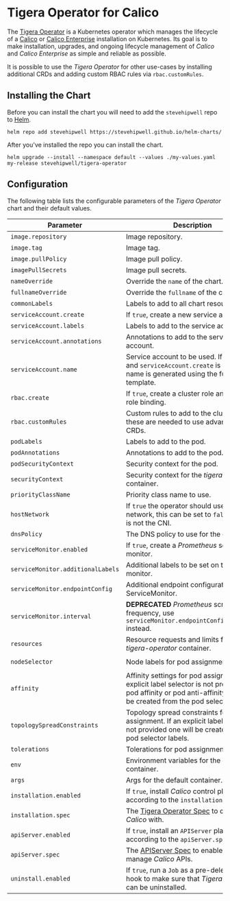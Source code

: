 # Tigera Operator for Calico

The [Tigera Operator](https://www.tigera.io/) is a Kubernetes operator which manages the lifecycle of a [Calico](https://www.tigera.io/project-calico/) or [Calico Enterprise](https://www.tigera.io/tigera-products/calico-enterprise/) installation on Kubernetes. Its goal is to make installation, upgrades, and ongoing lifecycle management of _Calico_ and _Calico Enterprise_ as simple and reliable as possible.

It is possible to use the _Tigera Operator_ for other use-cases by installing additional CRDs and adding custom RBAC rules via `rbac.customRules`.

## Installing the Chart

Before you can install the chart you will need to add the `stevehipwell` repo to [Helm](https://helm.sh/).

```shell
helm repo add stevehipwell https://stevehipwell.github.io/helm-charts/
```

After you've installed the repo you can install the chart.

```shell
helm upgrade --install --namespace default --values ./my-values.yaml my-release stevehipwell/tigera-operator
```

## Configuration

The following table lists the configurable parameters of the _Tigera Operator_ chart and their default values.

| Parameter                         | Description                                                                                                                                                                 | Default                       |
| --------------------------------- | --------------------------------------------------------------------------------------------------------------------------------------------------------------------------- | ----------------------------- |
| `image.repository`                | Image repository.                                                                                                                                                           | `quay.io/tigera/operator`     |
| `image.tag`                       | Image tag.                                                                                                                                                                  | `.Chart.AppVersion`           |
| `image.pullPolicy`                | Image pull policy.                                                                                                                                                          | `IfNotPresent`                |
| `imagePullSecrets`                | Image pull secrets.                                                                                                                                                         | `[]`                          |
| `nameOverride`                    | Override the `name` of the chart.                                                                                                                                           | `nil`                         |
| `fullnameOverride`                | Override the `fullname` of the chart.                                                                                                                                       | `nil`                         |
| `commonLabels`                    | Labels to add to all chart resources.                                                                                                                                       | `{}`                          |
| `serviceAccount.create`           | If `true`, create a new service account.                                                                                                                                    | `true`                        |
| `serviceAccount.labels`           | Labels to add to the service account.                                                                                                                                       | `{}`                          |
| `serviceAccount.annotations`      | Annotations to add to the service account.                                                                                                                                  | `{}`                          |
| `serviceAccount.name`             | Service account to be used. If not set and `serviceAccount.create` is `true`, a name is generated using the full name template.                                             | `nil`                         |
| `rbac.create`                     | If `true`, create a cluster role and a cluster role binding.                                                                                                                | `true`                        |
| `rbac.customRules`                | Custom rules to add to the cluster role, these are needed to use advanced CRDs.                                                                                             | `[]`                          |
| `podLabels`                       | Labels to add to the pod.                                                                                                                                                   | `{}`                          |
| `podAnnotations`                  | Annotations to add to the pod.                                                                                                                                              | `{}`                          |
| `podSecurityContext`              | Security context for the pod.                                                                                                                                               | `{}`                          |
| `securityContext`                 | Security context for the _tigera-operator_ container.                                                                                                                       | `{}`                          |
| `priorityClassName`               | Priority class name to use.                                                                                                                                                 | `""`                          |
| `hostNetwork`                     | If `true` the operator should use the host network, this can be set to `false` if _Calico_ is not the CNI.                                                                  | `true`                        |
| `dnsPolicy`                       | The DNS policy to use for the operator.                                                                                                                                     | `ClusterFirstWithHostNet`     |
| `serviceMonitor.enabled`          | If `true`, create a _Prometheus_ service monitor.                                                                                                                           | `false`                       |
| `serviceMonitor.additionalLabels` | Additional labels to be set on the service monitor.                                                                                                                         | `{}`                          |
| `serviceMonitor.endpointConfig`   | Additional endpoint configuration for the ServiceMonitor.                                                                                                                   | `{}`                          |
| `serviceMonitor.interval`         | **DEPRECATED** _Prometheus_ scrape frequency, use `serviceMonitor.endpointConfig.interval` instead.                                                                         | `""`                          |
| `resources`                       | Resource requests and limits for the _tigera-operator_ container.                                                                                                           | `{}`                          |
| `nodeSelector`                    | Node labels for pod assignment.                                                                                                                                             | `{ kubernetes.io/os: linux }` |
| `affinity`                        | Affinity settings for pod assignment. If an explicit label selector is not provided for pod affinity or pod anti-affinity one will be created from the pod selector labels. | `{}`                          |
| `topologySpreadConstraints`       | Topology spread constraints for pod assignment. If an explicit label selector is not provided one will be created from the pod selector labels.                             | `[]`                          |
| `tolerations`                     | Tolerations for pod assignment.                                                                                                                                             | `[]`                          |
| `env`                             | Environment variables for the default container.                                                                                                                            | `[]`                          |
| `args`                            | Args for the default container.                                                                                                                                             | `[]`                          |
| `installation.enabled`            | If `true`, install _Calico_ control plane according to the `installation.spec`.                                                                                             | `false`                       |
| `installation.spec`               | The [Tigera Operator Spec](https://docs.projectcalico.org/reference/installation/api#operator.tigera.io/v1.Installation) to deploy _Calico_ with.                           | `{}`                          |
| `apiServer.enabled`               | If `true`, install an `APIServer` plane according to the `apiServer.spec`.                                                                                                  | `false`                       |
| `apiServer.spec`                  | The [APIServer Spec](https://projectcalico.docs.tigera.io/maintenance/install-apiserver) to enable kubectl to manage _Calico_ APIs.                                         | `{}`                          |
| `uninstall.enabled`               | If `true`, run a `Job` as a pre-delete _Helm_ hook to make sure that _Tigera Operator_ can be uninstalled.                                                                  | `true`                        |
